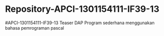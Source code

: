 # Repository-APCI-1301154111-IF39-13
#APCI-1301154111-IF39-13
Teaser DAP
Program sederhana menggunakan bahasa pemrograman pascal
